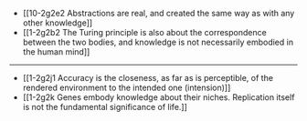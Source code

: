 - [[10-2g2e2 Abstractions are real, and created the same way as with any other knowledge]]
- [[1-2g2b2 The Turing principle is also about the correspondence between the two bodies, and knowledge is not necessarily embodied in the human mind]]
---
- [[1-2g2j1 Accuracy is the closeness, as far as is perceptible, of the rendered environment to the intended one (intension)]]
- [[1-2g2k Genes embody knowledge about their niches. Replication itself is not the fundamental significance of life.]]

